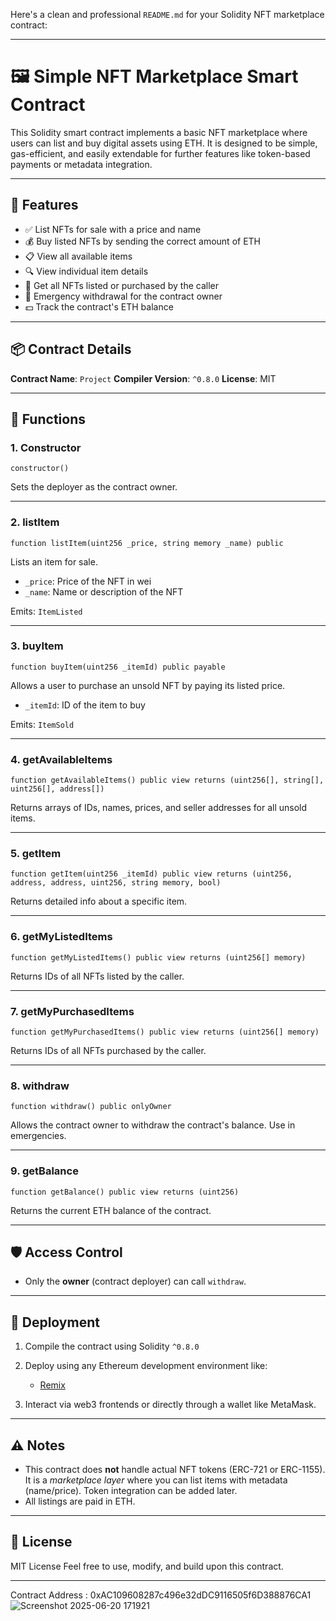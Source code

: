 Here's a clean and professional `README.md` for your Solidity NFT marketplace contract:

---

# 🖼️ Simple NFT Marketplace Smart Contract

This Solidity smart contract implements a basic NFT marketplace where users can list and buy digital assets using ETH. It is designed to be simple, gas-efficient, and easily extendable for further features like token-based payments or metadata integration.

---

## 📄 Features

* ✅ List NFTs for sale with a price and name
* 💰 Buy listed NFTs by sending the correct amount of ETH
* 📋 View all available items
* 🔍 View individual item details
* 👤 Get all NFTs listed or purchased by the caller
* 🛑 Emergency withdrawal for the contract owner
* 💵 Track the contract's ETH balance

---

## 📦 Contract Details

**Contract Name**: `Project`
**Compiler Version**: `^0.8.0`
**License**: MIT

---

## 🔧 Functions

### 1. **Constructor**

```solidity
constructor()
```

Sets the deployer as the contract owner.

---

### 2. **listItem**

```solidity
function listItem(uint256 _price, string memory _name) public
```

Lists an item for sale.

* `_price`: Price of the NFT in wei
* `_name`: Name or description of the NFT

Emits: `ItemListed`

---

### 3. **buyItem**

```solidity
function buyItem(uint256 _itemId) public payable
```

Allows a user to purchase an unsold NFT by paying its listed price.

* `_itemId`: ID of the item to buy

Emits: `ItemSold`

---

### 4. **getAvailableItems**

```solidity
function getAvailableItems() public view returns (uint256[], string[], uint256[], address[])
```

Returns arrays of IDs, names, prices, and seller addresses for all unsold items.

---

### 5. **getItem**

```solidity
function getItem(uint256 _itemId) public view returns (uint256, address, address, uint256, string memory, bool)
```

Returns detailed info about a specific item.

---

### 6. **getMyListedItems**

```solidity
function getMyListedItems() public view returns (uint256[] memory)
```

Returns IDs of all NFTs listed by the caller.

---

### 7. **getMyPurchasedItems**

```solidity
function getMyPurchasedItems() public view returns (uint256[] memory)
```

Returns IDs of all NFTs purchased by the caller.

---

### 8. **withdraw**

```solidity
function withdraw() public onlyOwner
```

Allows the contract owner to withdraw the contract's balance. Use in emergencies.

---

### 9. **getBalance**

```solidity
function getBalance() public view returns (uint256)
```

Returns the current ETH balance of the contract.

---

## 🛡️ Access Control

* Only the **owner** (contract deployer) can call `withdraw`.

---

## 🚀 Deployment

1. Compile the contract using Solidity `^0.8.0`
2. Deploy using any Ethereum development environment like:

   * [Remix](https://remix.ethereum.org/)
 
3. Interact via web3 frontends or directly through a wallet like MetaMask.

---

## ⚠️ Notes

* This contract does **not** handle actual NFT tokens (ERC-721 or ERC-1155). It is a *marketplace layer* where you can list items with metadata (name/price). Token integration can be added later.
* All listings are paid in ETH.

---

## 📜 License

MIT License
Feel free to use, modify, and build upon this contract.

---
 Contract Address :  0xAC109608287c496e32dDC9116505f6D388876CA1
![Screenshot 2025-06-20 171921](https://github.com/user-attachments/assets/5b0e9a37-6b67-4311-9054-e1f427567fcc)


